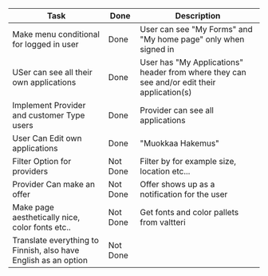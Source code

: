 | Task                                                            | Done     | Description                                                                                |
| --------------------------------------------------------------- | -------- | ------------------------------------------------------------------------------------------ |
| Make menu conditional for logged in user                        | Done     | User can see "My Forms" and "My home page" only when signed in                             |
| USer can see all their own applications                         | Done     | User has "My Applications" header from where they can see and/or edit their application(s) |
| Implement Provider and customer Type users                      | Done     | Provider can see all applications                                                          |
| User Can Edit own applications                                  | Done     | "Muokkaa Hakemus"                                                                          |
| Filter Option for providers                                     | Not Done | Filter by for example size, location etc...                                                |
| Provider Can make an offer                                      | Not Done | Offer shows up as a notification for the user                                              |
| Make page aesthetically nice, color fonts etc..                 | Not Done | Get fonts and color pallets from valtteri                                                  |
| Translate everything to Finnish, also have English as an option | Not Done |                                                                                            |

